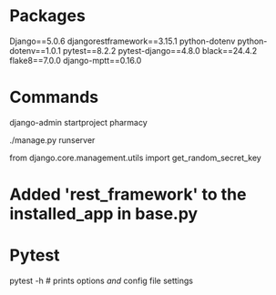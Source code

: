 # Packages

Django==5.0.6
djangorestframework==3.15.1
python-dotenv
python-dotenv==1.0.1
pytest==8.2.2
pytest-django==4.8.0
black==24.4.2
flake8==7.0.0
django-mptt==0.16.0

# Commands

django-admin startproject pharmacy

./manage.py runserver

from django.core.management.utils import get_random_secret_key

# Added 'rest_framework' to the installed_app in base.py

# Pytest
pytest -h # prints options _and_ config file settings